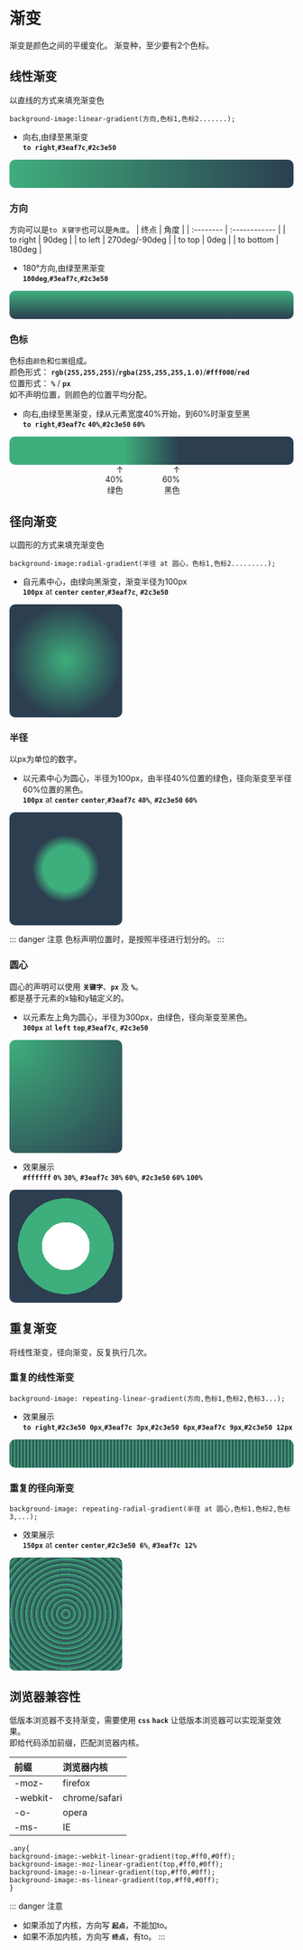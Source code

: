 <style scoped>
.d{
    width:100%;
    height:50px;
    border-radius: 10px;
}
.dr{
    width:200px;
    height:200px;
    border-radius: 10px;
}
.df{
    display:flex;
}
.d1{
    width:40%;
    text-align:right;
}
.d2{
    width:20%;
    text-align:right;
}
.lg{
background-image:linear-gradient(to right,#3eaf7c,#2c3e50)    
}

.lgde{
background-image:linear-gradient(180deg,#3eaf7c,#2c3e50)    
}

.lgp{
background-image:linear-gradient(to right,#3eaf7c 40%,#2c3e50 60%)    
}

.rg{
 background-image: radial-gradient(100px at center center,#3eaf7c, #2c3e50);
}

.rgr{
 background-image: radial-gradient(100px at center center,#3eaf7c 40%, #2c3e50 60%);
}

.rgar{
 background-image: radial-gradient(300px at left top,#3eaf7c, #2c3e50);
}

.rgd1{
 background-image: radial-gradient(#ffffff 0% 30%, #3eaf7c 30% 60%, #2c3e50 60% 100%); 
}

.rlg{
 background-image: repeating-linear-gradient(to right,#2c3e50 0px,#3eaf7c 3px,#2c3e50 6px,#3eaf7c 9px,#2c3e50 12px);
}

.rlgr{
 background-image: repeating-radial-gradient(150px at center center,#2c3e50 6%, #3eaf7c 12%); 
}


</style>
# 渐变
渐变是颜色之间的平缓变化。
渐变种，至少要有2个色标。

## 线性渐变
以直线的方式来填充渐变色  
```css:no-line-numbers
background-image:linear-gradient(方向,色标1,色标2.......);
```

- 向右,由绿至黑渐变  
**`to right`**,**`#3eaf7c`**,**`#2c3e50`**
<div class="d lg"></div>

### 方向
方向可以是`to 关键字`也可以是`角度`。
| 终点      | 角度          |
| :-------- | :------------ |
| to right  | 90deg         |
| to left   | 270deg/-90deg |
| to top    | 0deg          |
| to bottom | 180deg        |

- 180°方向,由绿至黑渐变  
**`180deg`**,**`#3eaf7c`**,**`#2c3e50`**
<div class="d lgde"></div>

### 色标
色标由`颜色`和`位置`组成。  
颜色形式： **`rgb(255,255,255)`**/**`rgba(255,255,255,1.0)`**/**`#fff000`**/**`red`**    
位置形式： **`%`**  / **`px`**  
如不声明位置，则颜色的位置平均分配。

- 向右,由绿至黑渐变，绿从元素宽度40%开始，到60%时渐变至黑   
**`to right`**,**`#3eaf7c`** **`40%`**,**`#2c3e50`** **`60%`**
<div class="d lgp"></div>

<div class="df">
<div class="d1">
↑<br>40%<br>绿色
</div>
<div class="d2">
↑<br>60%<br>黑色
</div>
</div>


## 径向渐变
以圆形的方式来填充渐变色  
```css:no-line-numbers
background-image:radial-gradient(半径 at 圆心，色标1,色标2.........);
```
- 自元素中心，由绿向黑渐变，渐变半径为100px   
**`100px`** at **`center`** **`center`**,**`#3eaf7c`**, **`#2c3e50`**
<div class="dr rg"></div>

### 半径
以px为单位的数字。
- 以元素中心为圆心，半径为100px，由半径40%位置的绿色，径向渐变至半径60%位置的黑色。  
**`100px`** at **`center`** **`center`**,**`#3eaf7c`** **`40%`**, **`#2c3e50`** **`60%`**
<div class="dr rgr"></div>

::: danger 注意
色标声明位置时，是按照半径进行划分的。
:::



### 圆心
圆心的声明可以使用 **`关键字`**、**`px`** 及 **`%`**。  
都是基于元素的x轴和y轴定义的。

- 以元素左上角为圆心，半径为300px，由绿色，径向渐变至黑色。  
**`300px`** at **`left`** **`top`**,**`#3eaf7c`**, **`#2c3e50`**
<div class="dr rgar"></div>

- 效果展示  
**`#ffffff`** **`0%`** **`30%`**, **`#3eaf7c`** **`30%`** **`60%`**, **`#2c3e50`** **`60%`** **`100%`**
<div class="dr rgd1"></div>

## 重复渐变
将线性渐变，径向渐变，反复执行几次。

### 重复的线性渐变
```css:no-line-numbers
background-image: repeating-linear-gradient(方向,色标1,色标2,色标3...);
```
- 效果展示   
**`to right`**,**`#2c3e50 0px`**,**`#3eaf7c 3px`**,**`#2c3e50 6px`**,**`#3eaf7c 9px`**,**`#2c3e50 12px`**
<div class="d rlg"></div>

### 重复的径向渐变
```css:no-line-numbers
background-image: repeating-radial-gradient(半径 at 圆心,色标1,色标2,色标3,...); 
```
- 效果展示   
**`150px`** at **`center`** **`center`**,**`#2c3e50 6%`**, **`#3eaf7c 12%`**
<div class="dr rlgr"></div>

## 浏览器兼容性
低版本浏览器不支持渐变，需要使用 **`css`** **`hack`** 让低版本浏览器可以实现渐变效果。  
即给代码添加前缀，匹配浏览器内核。

| 前缀     | 浏览器内核    |
| :------- | :------------ |
| -moz-    | firefox       |
| -webkit- | chrome/safari |
| -o-      | opera         |
| -ms-     | IE            |

```css:no-line-numbers
.any{
background-image:-webkit-linear-gradient(top,#ff0,#0ff);
background-image:-moz-linear-gradient(top,#ff0,#0ff);
background-image:-o-linear-gradient(top,#ff0,#0ff);
background-image:-ms-linear-gradient(top,#ff0,#0ff);
}
```
::: danger 注意
- 如果添加了内核，方向写 **`起点`**，不能加to。
- 如果不添加内核，方向写 **`终点`**，有to。
:::
